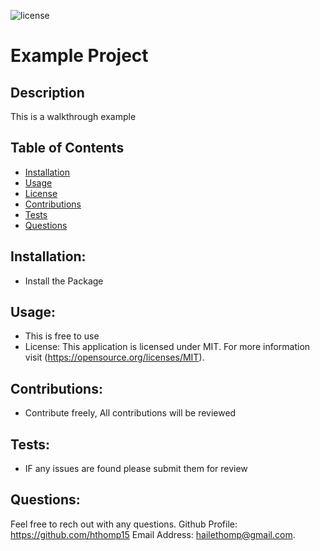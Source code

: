 ![license](https://img.shields.io/badge/license-MIT-green)

# Example Project

## Description

This is a walkthrough example

## Table of Contents

- [Installation](#installation)
- [Usage](#usage)
- [License](#license)
- [Contributions](#contributions)
- [Tests](#tests)
- [Questions](#questions)

## Installation: 
- Install the Package 

## Usage:
- This is free to use
- License: 
  This application is licensed under MIT. For more information visit (https://opensource.org/licenses/MIT).

## Contributions:
- Contribute freely, All contributions will be reviewed

## Tests:
- IF any issues are found please submit them for review

## Questions:
Feel free to rech out with any questions. 
Github Profile: https://github.com/hthomp15
Email Address:  hailethomp@gmail.com.